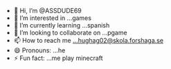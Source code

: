 - 👋 Hi, I’m @ASSDUDE69
- 👀 I’m interested in ...games
- 🌱 I’m currently learning ...spanish
- 💞️ I’m looking to collaborate on ...pgame
- 📫 How to reach me ...hughag02@skola.forshaga.se
- 😄 Pronouns: ...he
- ⚡ Fun fact: ...me play minecraft

<!---
ASSDUDE69/ASSDUDE69 is a ✨ special ✨ repository because its `README.md` (this file) appears on your GitHub profile.
You can click the Preview link to take a look at your changes.
--->
